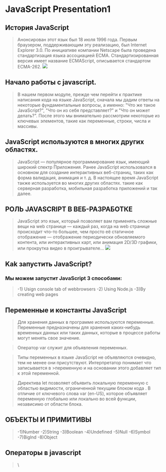 # JavaScript Presentation1

## История JavaScript
>Анонсирован этот язык был 18 июля 1996 года. Первым браузером, поддерживающим эту реализацию, был Internet Explorer 3.0. По инициативе компании Netscape была проведена стандартизация языка ассоциацией ECMA. Стандартизированная версия имеет название ECMAScript, описывается стандартом ECMA-262.
>![](https://www.google.com/url?sa=i&url=https%3A%2F%2Fru.wikipedia.org%2Fwiki%2FJavaScript&psig=AOvVaw3WIjl8RNGWEq49jsJf4tDH&ust=1678875372636000&source=images&cd=vfe&ved=0CAwQjRxqFwoTCIjZ79WY2_0CFQAAAAAdAAAAABAE)

## Hачало работы с javascript.

>В нашем первом модуле, прежде чем перейти к практике написания кода на языке JavaScript, сначала мы дадим ответы на некоторые фундаментальные вопросы, а именно: "Что же такое JavaScript?", "Что он из себя представляет?" и "Что он может делать?". После этого мы внимательно рассмотрим некоторые из ключевых элементов, такие как переменные, строки, числа и массивы.

## JavaScript используются в многих других областях.

>JavaScript — популярное программирование
>язык, имеющий широкий спектр
>Приложения.
>Ранее JavaScript использовался в основном для
>создание интерактивных веб-страниц, таких как форма
>валидация, анимация и т. д. В настоящее время
>JavaScript также используется во многих других областях.
>такие как серверная разработка, мобильная
>разработка приложений и так далее.

## РОЛЬ JAVASCRIPT В ВЕБ-РАЗРАБОТКЕ

>JavaScript это язык, который позволяет вам применять сложные вещи на web странице — каждый раз, когда на web странице происходит что-то большее, чем просто её статичное отображение — отображение периодически обновляемого контента, или интерактивных карт, или анимация 2D/3D графики, или прокрутка видео в проигрывателе...
>![](https://www.google.com/url?sa=i&url=https%3A%2F%2Fwww.web-development-institute.com%2Fthe-difference-between-html-css-and-javascript%2F&psig=AOvVaw2Vo-I9NgVP4boiVRkWdM5s&ust=1678875192187000&source=images&cd=vfe&ved=0CA0QjRxqFwoTCMjZ1NqX2_0CFQAAAAAdAAAAABAZ)

##  Kak запустить JavaScript?
### Мы можем запустит JavaScript 3 способами:
> -1) Usign console tab of webbrowsers
> -2) Using Node.js
> -3)By creating web pages

## Переменные и константы JavaScript
>Для хранения данных в программе используются переменные. Переменные предназначены для хранения каких-нибудь временных данных или таких данных, которые в процессе работы могут менять свое значение.


>Оператор var служит для объявления переменных.

>Типы переменных в языке JavaScript не объявляются очевидно, тем не менее они присутствуют. Интерпретатор понимает что записывается в >переменную и на основании этого добавляет тип к этой переменной.


>Директива let позволяет объявить локальную переменную с областью видимости, ограниченной текущим блоком кода . В отличие от ключевого слова var (en-US), которое объявляет переменную глобально или локально во всей функции, независимо от области блока.

## ОБЪЕКТЫ И ПРИМИТИВЫ
> -1)Number
> -2)String
> -3)Boolean
> -4)Undefined
> -5)Null
> -6)Symbol
> -7)Biglnd
> -8)Object

## Oператоры в javascript

>[](https://www.google.com/url?sa=i&url=https%3A%2F%2Fit.wikireading.ru%2F11014&psig=AOvVaw0bf--ungCnZSV5otjnZ0xv&ust=1678877141558000&source=images&cd=vfe&ved=0CA0QjRxqFwoTCNjyr_Oe2_0CFQAAAAAdAAAAABAY)\
